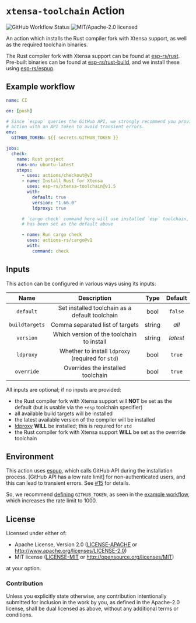 # `xtensa-toolchain` Action

![GitHub Workflow Status](https://img.shields.io/github/actions/workflow/status/esp-rs/xtensa-toolchain/ci.yaml?label=CI&logo=github&style=flat-square)
![MIT/Apache-2.0 licensed](https://img.shields.io/badge/license-MIT%2FApache--2.0-blue)

An action which installs the Rust compiler fork with Xtensa support, as well as the required toolchain binaries.

The Rust compiler fork with Xtensa support can be found at [esp-rs/rust]. Pre-built binaries can be found at [esp-rs/rust-build], and we install these using [esp-rs/espup].

[esp-rs/rust]: https://github.com/esp-rs/rust
[esp-rs/rust-build]: https://github.com/esp-rs/rust
[esp-rs/espup]: https://github.com/esp-rs/espup

## Example workflow

```yaml
name: CI

on: [push]

# Since `espup` queries the GitHub API, we strongly recommend you provide this
# action with an API token to avoid transient errors.
env:
  GITHUB_TOKEN: ${{ secrets.GITHUB_TOKEN }}

jobs:
  check:
    name: Rust project
    runs-on: ubuntu-latest
    steps:
      - uses: actions/checkout@v3
      - name: Install Rust for Xtensa
        uses: esp-rs/xtensa-toolchain@v1.5
        with:
          default: true
          version: "1.66.0"
          ldproxy: true

      # `cargo check` command here will use installed `esp` toolchain, as it
      # has been set as the default above

      - name: Run cargo check
        uses: actions-rs/cargo@v1
        with:
          command: check
```

## Inputs

This action can be configured in various ways using its inputs:

|      Name      |                    Description                    |  Type  | Default  |
| :------------: | :-----------------------------------------------: | :----: | :------: |
|   `default`    |  Set installed toolchain as a default toolchain   |  bool  | `false`  |
| `buildtargets` |          Comma separated list of targets          | string |  _all_   |
|   `version`    |     Which version of the toolchain to install     | string | _latest_ |
|   `ldproxy`    | Whether to install `ldproxy` (required for `std`) |  bool  |  `true`  |
|   `override`   |         Overrides the installed toolchain         |  bool  |  `true`  |

All inputs are optional; if no inputs are provided:

- the Rust compiler fork with Xtensa support will **NOT** be set as the default (but is usable via the `+esp` toolchain specifier)
- all available build targets will be installed
- the latest available version of the compiler will be installed
- [ldproxy](https://github.com/ivmarkov/embuild) **WILL** be installed; this is required for `std`
- the Rust compiler fork with Xtensa support **WILL** be set as the override toolchain

## Environment

This action uses [espup], which calls GitHub API during the installation process. [GitHub API has a low rate limit] for non-authenticated users, and this can lead to transient errors. See [#15] for details.

So, we recommend [defining] `GITHUB_TOKEN`, as seen in the [example workflow], which increases the rate limit to 1000.

[espup]: https://github.com/esp-rs/espup
[github api has a small rate limit]: https://docs.github.com/en/rest/overview/resources-in-the-rest-api?apiVersion=2022-11-28#rate-limits-for-requests-from-github-actions
[#15]: https://github.com/esp-rs/xtensa-toolchain/issues/15
[defining]: https://docs.github.com/en/actions/learn-github-actions/variables
[example workflow]: #example-workflow

## License

Licensed under either of:

- Apache License, Version 2.0 ([LICENSE-APACHE](LICENSE-APACHE) or http://www.apache.org/licenses/LICENSE-2.0)
- MIT license ([LICENSE-MIT](LICENSE-MIT) or http://opensource.org/licenses/MIT)

at your option.

### Contribution

Unless you explicitly state otherwise, any contribution intentionally submitted for inclusion in
the work by you, as defined in the Apache-2.0 license, shall be dual licensed as above, without
any additional terms or conditions.
